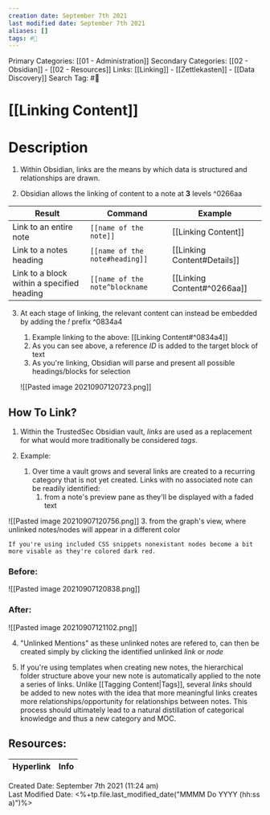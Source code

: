 ```yaml
---
creation date: September 7th 2021
last modified date: September 7th 2021
aliases: []
tags: #📖
---
```


Primary Categories: [[01 - Administration]]
Secondary Categories:  [[02 - Obsidian]] - [[02 - Resources]]
Links: [[Linking]] - [[Zettlekasten]] - [[Data Discovery]]
Search Tag: #📖  

# [[Linking Content]]

# Description

1. Within Obsidian, links are the means by which data is structured and relationships are drawn. 

2. Obsidian allows the linking of content to a note at **3** levels ^0266aa

| Result                                     | Command                        | Example                     |
| ------------------------------------------ | ------------------------------ | --------------------------- |
| Link to an entire note                     | `[[name of the note]]`         | [[Linking Content]]         |
| Link to a notes heading                    | `[[name of the note#heading]]` | [[Linking Content#Details]] |
| Link to a block within a specified heading | `[[name of the note^blockname` | [[Linking Content#^0266aa]] | 

3. At each stage of linking, the relevant content can instead be embedded by adding the *!* prefix ^0834a4
	1. Example linking to the above: [[Linking Content#^0834a4]]
	2. As you can see above, a reference *ID* is added to the target block of text
	3. As you're linking, Obsidian will parse and present all possible headings/blocks for selection
 
	![[Pasted image 20210907120723.png]]

## How To Link?

1. Within the TrustedSec Obsidian vault, *links* are used as a replacement for what would more traditionally be considered *tags*. 

2. Example:
	1. Over time a vault grows and several links are created to a recurring category that is not yet created. Links with no associated note can be readily identified:
		1. from a note's preview pane as they'll be displayed with a faded text
		
![[Pasted image 20210907120756.png]]
		3. from the graph's view, where unlinked notes/nodes will appear in a different color



```ad-important
If you're using included CSS snippets nonexistant nodes become a bit more visable as they're colored dark red.
```

### Before:
![[Pasted image 20210907120838.png]]

### After:
![[Pasted image 20210907121102.png]]

4. "Unlinked Mentions" as these unlinked notes are refered to, can then be created simply by clicking the identified unlinked *link* or *node*

5. If you're using templates when creating new notes, the hierarchical folder structure above your new note is automatically applied to the note a series of links. Unlike [[Tagging Content|Tags]], several *links* should be added to new notes with the idea that more meaningful links creates more relationships/opportunity for relationships between notes. This process should ultimately lead to a natural distillation of categorical knowledge and thus a new category and MOC.



## Resources:

| Hyperlink | Info |
| --------- | ---- |


Created Date: September 7th 2021 (11:24 am)  
Last Modified Date: <%+tp.file.last_modified_date("MMMM Do YYYY (hh:ss a)")%>
